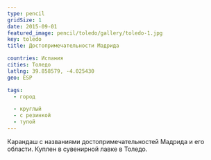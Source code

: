 ```yaml
---
type: pencil
gridSize: 1
date: 2015-09-01
featured_image: pencil/toledo/gallery/toledo-1.jpg
key: toledo
title: Достопримечательности Мадрида

countries: Испания
cities: Толедо
latlng: 39.858579, -4.025430
geo: ESP

tags:
  - город

  - круглый
  - с резинкой
  - тупой
---
```


Карандаш с названиями достопримечательностей Мадрида и его области. Куплен в сувенирной лавке в Толедо.
